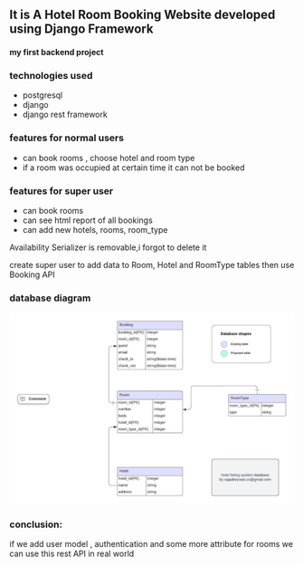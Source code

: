 ## It is A Hotel Room Booking Website developed using Django Framework

#### my first backend project

### technologies used

* postgresql
* django
* django rest framework

### features for normal users
* can book rooms , choose hotel and room type
* if a room was occupied at certain time it can not be booked

### features for super user

* can book rooms
* can see html report of all bookings
* can add new hotels, rooms, room_type

Availability Serializer is removable,i forgot to delete it

create super user to add data to Room, Hotel and RoomType tables then use Booking API

### database diagram

![Screenshot 2024-08-03 141739](https://github.com/sjdcsrezvani/Hotel_Listing_System_django/blob/da1015f2fb4bbaa65672ca92d7a55241a4e44dbb/Database%20ER%20diagram%20(crow's%20foot).jpeg)

### conclusion:

if we add user model , authentication and some more attribute for rooms we can use this rest API in real world
